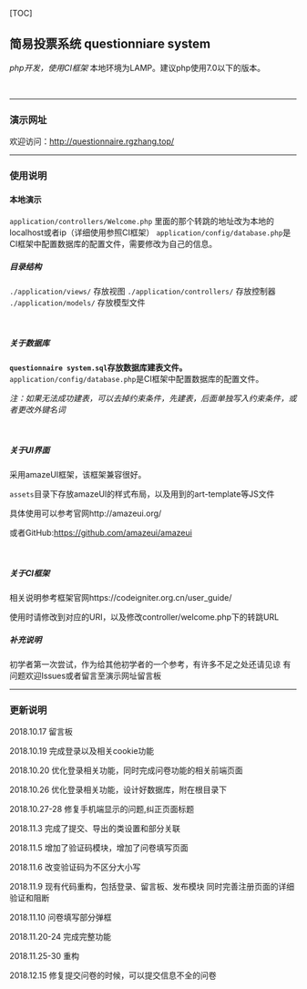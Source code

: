 [TOC]

## 简易投票系统  questionniare system

*php开发，使用CI框架*
本地环境为LAMP。建议php使用7.0以下的版本。


<br>



<hr>



### 演示网址
欢迎访问：http://questionnaire.rgzhang.top/



<hr>


### 使用说明

#### 本地演示
``` application/controllers/Welcome.php ```  里面的那个转跳的地址改为本地的localhost或者ip（详细使用参照CI框架）
``` application/config/database.php ```是CI框架中配置数据库的配置文件，需要修改为自己的信息。

##### 目录结构
```./application/views/```  			存放视图
```./application/controllers/```		存放控制器
```./application/models/```				存放模型文件

<br>

##### 关于数据库
**```questionnaire system.sql```存放数据库建表文件。**
``` application/config/database.php ```是CI框架中配置数据库的配置文件。

*注：如果无法成功建表，可以去掉约束条件，先建表，后面单独写入约束条件，或者更改外键名词*

<br>

##### 关于UI界面
采用amazeUI框架，该框架兼容很好。

```assets```目录下存放amazeUI的样式布局，以及用到的art-template等JS文件

具体使用可以参考官网http://amazeui.org/

或者GitHub:https://github.com/amazeui/amazeui

<br>

##### 关于CI框架

相关说明参考框架官网https://codeigniter.org.cn/user_guide/

使用时请修改到对应的URI，以及修改controller/welcome.php下的转跳URL
<br>



##### 补充说明
初学者第一次尝试，作为给其他初学者的一个参考，有许多不足之处还请见谅
有问题欢迎Issues或者留言至演示网址留言板

<hr>

### 更新说明


2018.10.17
留言板

2018.10.19
完成登录以及相关cookie功能

2018.10.20
优化登录相关功能，同时完成问卷功能的相关前端页面

2018.10.26
优化登录相关功能，设计好数据库，附在根目录下


2018.10.27-28
修复手机端显示的问题,纠正页面标题

2018.11.3
完成了提交、导出的类设置和部分关联

2018.11.5
增加了验证码模块，增加了问卷填写页面

2018.11.6
改变验证码为不区分大小写

2018.11.9 
现有代码重构，包括登录、留言板、发布模块
同时完善注册页面的详细验证和阻断

2018.11.10
问卷填写部分弹框

2018.11.20-24
完成完整功能

2018.11.25-30
重构

2018.12.15
修复提交问卷的时候，可以提交信息不全的问卷
